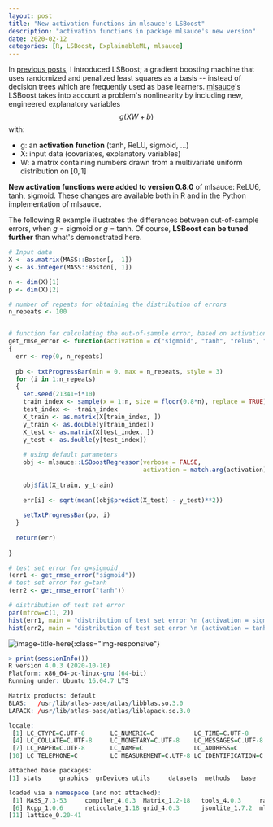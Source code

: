 ```yaml
---
layout: post
title: "New activation functions in mlsauce's LSBoost"
description: "activation functions in package mlsauce's new version"
date: 2020-02-12
categories: [R, LSBoost, ExplainableML, mlsauce]
---
```


In [previous posts](https://thierrymoudiki.github.io/blog/#LSBoost), I introduced 
LSBoost; a gradient boosting machine that uses randomized and  penalized least squares 
 as a basis -- instead of decision trees which are frequently used as base learners.   [mlsauce](https://techtonique.github.io/mlsauce/index.html)'s LSBoost takes into account a problem's nonlinearity by including new, engineered explanatory variables $$g(XW+b)$$ with:
 
 - g: an **activation function** (tanh, ReLU, sigmoid, ...) 
 - X: input data (covariates, explanatory variables)
 - W: a matrix containing numbers drawn from a multivariate uniform distribution on  $[0, 1]$

**New activation functions were added to version 0.8.0** of mlsauce: ReLU6, tanh, sigmoid. These changes are available both in R and in the Python implementation of mlsauce. 

The following R example illustrates the differences between out-of-sample errors, when $g$ = sigmoid or  $g$ = tanh. Of course, **LSBoost can be tuned further** than what's demonstrated here. 

```r
# Input data
X <- as.matrix(MASS::Boston[, -1])
y <- as.integer(MASS::Boston[, 1])

n <- dim(X)[1]
p <- dim(X)[2]

# number of repeats for obtaining the distribution of errors 
n_repeats <- 100 


# function for calculating the out-of-sample error, based on activation functions
get_rmse_error <- function(activation = c("sigmoid", "tanh", "relu6", "relu"))
{
  err <- rep(0, n_repeats)
  
  pb <- txtProgressBar(min = 0, max = n_repeats, style = 3)
  for (i in 1:n_repeats)
  {
    set.seed(21341+i*10)
    train_index <- sample(x = 1:n, size = floor(0.8*n), replace = TRUE)
    test_index <- -train_index
    X_train <- as.matrix(X[train_index, ])
    y_train <- as.double(y[train_index])
    X_test <- as.matrix(X[test_index, ])
    y_test <- as.double(y[test_index])
    
    # using default parameters
    obj <- mlsauce::LSBoostRegressor(verbose = FALSE, 
                                     activation = match.arg(activation))
    
    obj$fit(X_train, y_train)
    
    err[i] <- sqrt(mean((obj$predict(X_test) - y_test)**2))
    
    setTxtProgressBar(pb, i)
  }
  
  return(err)
  
}

# test set error for g=sigmoid
(err1 <- get_rmse_error("sigmoid"))
# test set error for g=tanh
(err2 <- get_rmse_error("tanh"))

# distribution of test set error
par(mfrow=c(1, 2))
hist(err1, main = "distribution of test set error \n (activation = sigmoid)")
hist(err2, main = "distribution of test set error \n (activation = tanh)")

```

![image-title-here]({{base}}/images/2021-02-12/2021-02-12-image1.png){:class="img-responsive"}


```r
> print(sessionInfo())
R version 4.0.3 (2020-10-10)
Platform: x86_64-pc-linux-gnu (64-bit)
Running under: Ubuntu 16.04.7 LTS

Matrix products: default
BLAS:   /usr/lib/atlas-base/atlas/libblas.so.3.0
LAPACK: /usr/lib/atlas-base/atlas/liblapack.so.3.0

locale:
 [1] LC_CTYPE=C.UTF-8       LC_NUMERIC=C           LC_TIME=C.UTF-8       
 [4] LC_COLLATE=C.UTF-8     LC_MONETARY=C.UTF-8    LC_MESSAGES=C.UTF-8   
 [7] LC_PAPER=C.UTF-8       LC_NAME=C              LC_ADDRESS=C          
[10] LC_TELEPHONE=C         LC_MEASUREMENT=C.UTF-8 LC_IDENTIFICATION=C   

attached base packages:
[1] stats     graphics  grDevices utils     datasets  methods   base     

loaded via a namespace (and not attached):
 [1] MASS_7.3-53     compiler_4.0.3  Matrix_1.2-18   tools_4.0.3     rappdirs_0.3.3 
 [6] Rcpp_1.0.6      reticulate_1.18 grid_4.0.3      jsonlite_1.7.2  mlsauce_0.8.0  
[11] lattice_0.20-41
```
